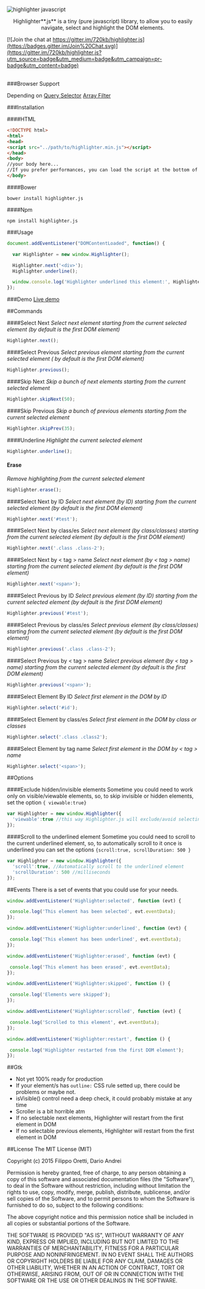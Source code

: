 ![highlighter javascript ](http://i.imgur.com/XmHz6mj.png)
<br>
<p align="center">
Highlighter**.js** is a tiny (pure javascript) library, to allow you to easily navigate, select and highlight the DOM elements.

[![Join the chat at https://gitter.im/720kb/highlighter.js](https://badges.gitter.im/Join%20Chat.svg)](https://gitter.im/720kb/highlighter.js?utm_source=badge&utm_medium=badge&utm_campaign=pr-badge&utm_content=badge)
</p>
<br>
###Browser Support

Depending on
[Query Selector](http://caniuse.com/#feat=queryselector)
[Array Filter](https://developer.mozilla.org/en/docs/Web/JavaScript/Reference/Global_Objects/Array/filter)

###Installation

####HTML
```html
<!DOCTYPE html>
<html>
<head>
<script src="../path/to/highlighter.min.js"></script>
</head>
<body>
//your body here...
//If you prefer performances, you can load the script at the bottom of your <body> instead of inside <head>
</body>
```
####Bower
```shell
bower install highlighter.js
```

####Npm
```shell
npm install highlighter.js
```

###Usage
```javascript
document.addEventListener("DOMContentLoaded", function() {

  var Highlighter = new window.Highlighter();

  Highlighter.next('<div>');
  Highlighter.underline();

  window.console.log('Highlighter underlined this element:', Highlighter.element);
});
```
###Demo
[Live demo](http://720kb.github.io/highlighter.js/ "Highlighter.js")

##Commands

####Select Next
_Select next element starting from the current selected element (by default is the first DOM element)_
```javascript
Highlighter.next();
```

####Select Previous
_Select previous element starting from the current selected element ( by default is the first DOM element)_
```javascript
Highlighter.previous();
```
####Skip Next
_Skip a bunch of next elements starting from the current selected element_
```javascript
Highlighter.skipNext(50);
```

####Skip Previous
_Skip a bunch of previous elements starting from the current selected element_
```javascript
Highlighter.skipPrev(35);
```

####Underline
_Highlight the current selected element_
```javascript
Highlighter.underline();
```

#### Erase
_Remove highlighting from the current selected element_
```javascript
Highlighter.erase();
```

####Select Next by ID
_Select next element (by ID) starting from the current selected element (by default is the first DOM element)_
```javascript
Highlighter.next('#test');
```

####Select Next by class/es
_Select next element (by class/classes) starting from the current selected element (by default is the first DOM element)_
```javascript
Highlighter.next('.class .class-2');
```
####Select Next by < tag > name
_Select next element (by < tag > name) starting from the current selected element (by default is the first DOM element)_
```javascript
Highlighter.next('<span>');
```

####Select Previous by ID
_Select previous element (by ID) starting from the current selected element (by default is the first DOM element)_
```javascript
Highlighter.previous('#test');
```

####Select Previous by class/es
_Select previous element (by class/classes) starting from the current selected element (by default is the first DOM element)_
```javascript
Highlighter.previous('.class .class-2');
```
####Select Previous by < tag > name
_Select previous element (by < tag > name) starting from the current selected element (by default is the first DOM element)_
```javascript
Highlighter.previous('<span>');
```

####Select Element By ID
_Select first element in the DOM by ID_
```javascript
Highlighter.select('#id');
```
####Select Element by class/es
_Select first element in the DOM by class or classes_
```javascript
Highlighter.select('.class .class2');
```
####Select Element by tag name
_Select first element in the DOM by < tag > name_
```javascript
Highlighter.select('<span>');
```
##Options

####Exclude hidden/invisible elements
Sometime you could need to work only on visible/viewable elements, so, to skip invisible or hidden elements, set the option ```{ viewable:true}```

```javascript
var Highlighter = new window.Highlighter({
  'viewable':true //this way Highlighter.js will exclude/avoid selecting or highlighting hidden/invisible elements
});
```

####Scroll to the underlined element
Sometime you could need to scroll to the current underlined element, so, to automatically scroll to it once is underlined you can set the options ```{scroll:true, scrollDuration: 500 }```
```javascript
var Highlighter = new window.Highlighter({
  'scroll':true, //Automatically scroll to the underlined element
  'scrollDuration': 500 //milliseconds
});
```
##Events
There is a set of events that you could use for your needs.

```javascript
window.addEventListener('Highlighter:selected', function (evt) {

 console.log('This element has been selected', evt.eventData);
});
```
```javascript
window.addEventListener('Highlighter:underlined', function (evt) {

 console.log('This element has been underlined', evt.eventData);
});
```
```javascript
window.addEventListener('Highlighter:erased', function (evt) {

 console.log('This element has been erased', evt.eventData);
});
```
```javascript
window.addEventListener('Highlighter:skipped', function () {

 console.log('Elements were skipped');
});
```
```javascript
window.addEventListener('Highlighter:scrolled', function (evt) {

 console.log('Scrolled to this element', evt.eventData);
});
```
```javascript
window.addEventListener('Highlighter:restart', function () {

 console.log('Highlighter restarted from the first DOM element');
});
```

##Gtk
- Not yet 100% ready for production
- If your element/s has ```outline:``` CSS rule setted up, there could be problems or maybe not.
- isVisible() control need a deep check, it could probably mistake at any time
- Scroller is a bit horrible atm
- If no selectable next elements, Highlighter will restart from the first element in DOM
- If no selectable previous elements, Highlighter will restart from the first element in DOM

##License
The MIT License (MIT)

Copyright (c) 2015 Filippo Oretti, Dario Andrei

Permission is hereby granted, free of charge, to any person obtaining a copy of this software and associated documentation files (the "Software"), to deal in the Software without restriction, including without limitation the rights to use, copy, modify, merge, publish, distribute, sublicense, and/or sell copies of the Software, and to permit persons to whom the Software is furnished to do so, subject to the following conditions:

The above copyright notice and this permission notice shall be included in all copies or substantial portions of the Software.

THE SOFTWARE IS PROVIDED "AS IS", WITHOUT WARRANTY OF ANY KIND, EXPRESS OR IMPLIED, INCLUDING BUT NOT LIMITED TO THE WARRANTIES OF MERCHANTABILITY, FITNESS FOR A PARTICULAR PURPOSE AND NONINFRINGEMENT. IN NO EVENT SHALL THE AUTHORS OR COPYRIGHT HOLDERS BE LIABLE FOR ANY CLAIM, DAMAGES OR OTHER LIABILITY, WHETHER IN AN ACTION OF CONTRACT, TORT OR OTHERWISE, ARISING FROM, OUT OF OR IN CONNECTION WITH THE SOFTWARE OR THE USE OR OTHER DEALINGS IN THE SOFTWARE.
